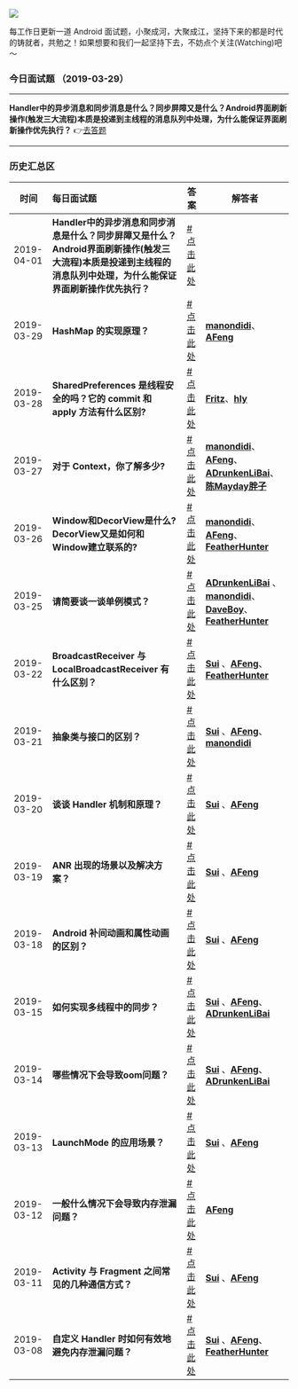 

![](https://github.com/Moosphan/Android-Daily-Interview/blob/37a5fe557c05746401211994cafe5b4a8f6c35e9/android-interview/arts/logo.png)



每工作日更新一道 Android 面试题，小聚成河，大聚成江，坚持下来的都是时代的铸就者，共勉之！如果想要和我们一起坚持下去，不妨点个关注(Watching)吧～

### 今日面试题 （2019-03-29）

****

**Handler中的异步消息和同步消息是什么？同步屏障又是什么？Android界面刷新操作(触发三大流程)本质是投递到主线程的消息队列中处理，为什么能保证界面刷新操作优先执行？** 👉[去答题](https://github.com/Moosphan/Android-Daily-Interview/issues/17)

-----

### 历史汇总区

| 时间       | 每日面试题                                                   | 答案                                                         | 解答者                                                       |
| ---------- | :----------------------------------------------------------- | ------------------------------------------------------------ | ------------------------------------------------------------ |
| 2019-04-01   | **Handler中的异步消息和同步消息是什么？同步屏障又是什么？Android界面刷新操作(触发三大流程)本质是投递到主线程的消息队列中处理，为什么能保证界面刷新操作优先执行？**  | [#点击此处](https://github.com/Moosphan/Android-Daily-Interview/issues/17)  |  |
| 2019-03-29   | **HashMap 的实现原理？**  | [#点击此处](https://github.com/Moosphan/Android-Daily-Interview/issues/16)  | [**manondidi**](https://github.com/manondidi)、[**AFeng**](https://github.com/Moosphan) |
| 2019-03-28   | **SharedPreferences 是线程安全的吗？它的 commit 和 apply 方法有什么区别?**  | [#点击此处](https://github.com/Moosphan/Android-Daily-Interview/issues/15)  | [**Fritz**](https://github.com/Fritz-Xu)、[**hly**](https://github.com/leon5458) |
| 2019-03-27   | **对于 Context，你了解多少?**  | [#点击此处](https://github.com/Moosphan/Android-Daily-Interview/issues/14)  | [**manondidi**](https://github.com/manondidi)、[**AFeng**](https://github.com/Moosphan)、[**ADrunkenLiBai**](https://github.com/ADrunkenLiBai)、[**陈Mayday胖子**](https://github.com/603751448) |
| 2019-03-26   | **Window和DecorView是什么?DecorView又是如何和Window建立联系的?**  | [#点击此处](https://github.com/Moosphan/Android-Daily-Interview/issues/13)  | [**manondidi**](https://github.com/manondidi)、[**AFeng**](https://github.com/Moosphan)、[**FeatherHunter**](https://github.com/FeatherHunter) |
| 2019-03-25 | **请简要谈一谈单例模式？**                                   | [#点击此处](https://github.com/Moosphan/Android-Daily-Interview/issues/12) | [**ADrunkenLiBai**](https://github.com/ADrunkenLiBai) 、[**manondidi**](https://github.com/manondidi)、[**DaveBoy**](https://github.com/DaveBoy)、[**FeatherHunter**](https://github.com/FeatherHunter) |
| 2019-03-22 | **BroadcastReceiver 与 LocalBroadcastReceiver 有什么区别？** | [#点击此处](https://github.com/Moosphan/Android-Daily-Interview/issues/11) | [**Sui**](https://github.com/Ssuiyingsen) 、[**AFeng**](https://github.com/Moosphan)、[**FeatherHunter**](https://github.com/FeatherHunter) |
| 2019-03-21 | **抽象类与接口的区别？**                                     | [#点击此处](https://github.com/Moosphan/Android-Daily-Interview/issues/10) | [**Sui**](https://github.com/Ssuiyingsen) 、[**AFeng**](https://github.com/Moosphan)、[**manondidi**](https://github.com/manondidi) |
| 2019-03-20 | **谈谈 Handler 机制和原理？**                                | [#点击此处](https://github.com/Moosphan/Android-Daily-Interview/issues/9) | [**Sui**](https://github.com/Ssuiyingsen) 、[**AFeng**](https://github.com/Moosphan) |
| 2019-03-19 | **ANR 出现的场景以及解决方案？**                             | [#点击此处](https://github.com/Moosphan/Android-Daily-Interview/issues/8) | [**Sui**](https://github.com/Ssuiyingsen) 、[**AFeng**](https://github.com/Moosphan) |
| 2019-03-18 | **Android 补间动画和属性动画的区别？**                       | [#点击此处](https://github.com/Moosphan/Android-Daily-Interview/issues/7) | [**Sui**](https://github.com/Ssuiyingsen) 、[**AFeng**](https://github.com/Moosphan) |
| 2019-03-15 | **如何实现多线程中的同步？**                                 | [#点击此处](https://github.com/Moosphan/Android-Daily-Interview/issues/6) | [**Sui**](https://github.com/Ssuiyingsen) 、[**AFeng**](https://github.com/Moosphan)、[**ADrunkenLiBai**](https://github.com/ADrunkenLiBai) |
| 2019-03-14 | **哪些情况下会导致oom问题？**                                | [#点击此处](https://github.com/Moosphan/Android-Daily-Interview/issues/5) | [**Sui**](https://github.com/Ssuiyingsen) 、[**AFeng**](https://github.com/Moosphan)、[**ADrunkenLiBai**](https://github.com/ADrunkenLiBai) |
| 2019-03-13 | **LaunchMode 的应用场景？**                                  | [#点击此处](https://github.com/Moosphan/Android-Daily-Interview/issues/4) | [**Sui**](https://github.com/Ssuiyingsen) 、[**AFeng**](https://github.com/Moosphan) |
| 2019-03-12 | **一般什么情况下会导致内存泄漏问题？**                       | [#点击此处](https://github.com/Moosphan/Android-Daily-Interview/issues/3) | [**AFeng**](https://github.com/Moosphan)                     |
| 2019-03-11 | **Activity 与 Fragment 之间常见的几种通信方式？**            | [#点击此处](https://github.com/Moosphan/Android-Daily-Interview/issues/2) | [**Sui**](https://github.com/Ssuiyingsen) 、[**AFeng**](https://github.com/Moosphan) |
| 2019-03-08 | **自定义 Handler 时如何有效地避免内存泄漏问题？**            | [#点击此处](https://github.com/Moosphan/Android-Daily-Interview/issues/1) | [**Sui**](https://github.com/Ssuiyingsen) 、[**AFeng**](https://github.com/Moosphan)、[**FeatherHunter**](https://github.com/FeatherHunter) |

